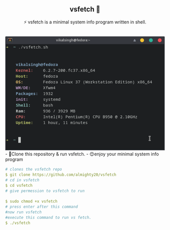 <div align="center">
<h2> vsfetch 💞️</h2>

<p>⚡ vsfetch is a minimal system info program written in shell.
</p>
<br>
<img src="./screenshot/git m.png">
</div>
- 🔭Clone this repository & run vsfetch.
- 😊enjoy your minimal system info program
  
  
  
```yaml
# clones the vsfetch repo
$ git clone https://github.com/almighty20/vsfetch
# cd in vsfetch
$ cd vsfetch
# give permession to vsfetch to run 
  
$ sudo chmod +x vsfetch
# press enter after this command 
#now run vsfetch
#execute this command to run vs fetch.
$ ./vsfetch
```
